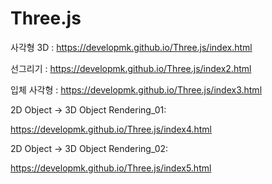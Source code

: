 # Three.js
사각형 3D :
https://developmk.github.io/Three.js/index.html

선그리기 :
https://developmk.github.io/Three.js/index2.html

입체 사각형 :
https://developmk.github.io/Three.js/index3.html

2D Object -> 3D Object Rendering_01:

https://developmk.github.io/Three.js/index4.html

2D Object -> 3D Object Rendering_02:

https://developmk.github.io/Three.js/index5.html
